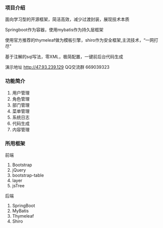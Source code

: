 ###  **项目介绍** 


面向学习型的开源框架，简洁高效，减少过渡封装，展现技术本质

Springboot作为容器，使用mybatis作为持久层框架

使用官方推荐的thymeleaf做为模板引擎，shiro作为安全框架,主流技术，“一网打尽”

基于注解的sql写法，零XML，极简配置，一键前后台代码生成

演示地址 http://47.93.239.129
QQ交流群 669039323

###  **功能简介** 


1. 用户管理
2. 角色管理
3. 部门管理
4. 菜单管理
5. 系统日志
6. 代码生成
7. 内容管理

###  **所用框架** 


  前端 
1. Bootstrap
2. jQuery
3. bootstrap-table
4. layer
5. jsTree 

后端
1. SpringBoot 
2. MyBatis
3. Thymeleaf
4. Shiro